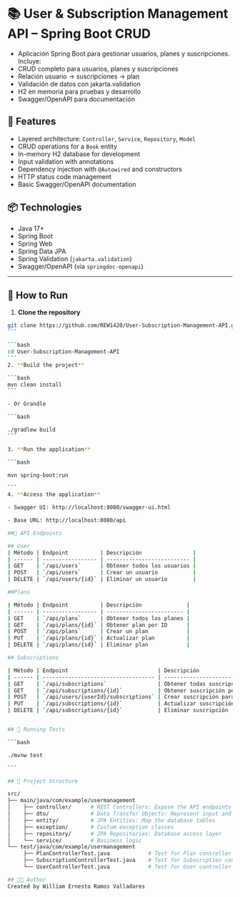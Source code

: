 # 📚 User & Subscription Management API – Spring Boot CRUD

- Aplicación Spring Boot para gestionar usuarios, planes y suscripciones. Incluye:
- CRUD completo para usuarios, planes y suscripciones
- Relación usuario → suscripciones → plan
- Validación de datos con jakarta.validation
- H2 en memoria para pruebas y desarrollo
- Swagger/OpenAPI para documentación

## 📌 Features

- Layered architecture: `Controller`, `Service`, `Repository`, `Model`
- CRUD operations for a `Book` entity
- In-memory H2 database for development
- Input validation with annotations
- Dependency injection with `@Autowired` and constructors
- HTTP status code management
- Basic Swagger/OpenAPI documentation

## 📦 Technologies

- Java 17+
- Spring Boot
- Spring Web
- Spring Data JPA
- Spring Validation (`jakarta.validation`)
- Swagger/OpenAPI (via `springdoc-openapi`)

---

## 🚀 How to Run

1. **Clone the repository**

````bash
git clone https://github.com/REW1420/User-Subscription-Management-API.git
```

```bash
cd User-Subscription-Management-API
```
2. **Build the project**

```bash
mvn clean install
```

- Or Grandle

```bash

./gradlew build
```

3. **Run the application**

```bash

mvn spring-boot:run

```
4. **Access the application**

- Swagger UI: http://localhost:8080/swagger-ui.html

- Base URL: http://localhost:8080/api

##🔧 API Endpoints

## User
| Método | Endpoint          | Descripción                |
| ------ | ----------------- | -------------------------- |
| GET    | `/api/users`      | Obtener todos los usuarios |
| POST   | `/api/users`      | Crear un usuario           |
| DELETE | `/api/users/{id}` | Eliminar un usuario        |

##Plans

| Método | Endpoint          | Descripción              |
| ------ | ----------------- | ------------------------ |
| GET    | `/api/plans`      | Obtener todos los planes |
| GET    | `/api/plans/{id}` | Obtener plan por ID      |
| POST   | `/api/plans`      | Crear un plan            |
| PUT    | `/api/plans/{id}` | Actualizar plan          |
| DELETE | `/api/plans/{id}` | Eliminar plan            |

## Subscriptions

| Método | Endpoint                            | Descripción                       |
| ------ | ----------------------------------- | --------------------------------- |
| GET    | `/api/subscriptions`                | Obtener todas suscripciones       |
| GET    | `/api/subscriptions/{id}`           | Obtener suscripción por ID        |
| POST   | `/api/users/{userId}/subscriptions` | Crear suscripción para un usuario |
| PUT    | `/api/subscriptions/{id}`           | Actualizar suscripción            |
| DELETE | `/api/subscriptions/{id}`           | Eliminar suscripción              |


## 🧪 Running Tests

```bash

./mvnw test

```

## 📂 Project Structure

src/
├── main/java/com/example/usermanagement
│    ├── controller/      # REST Controllers: Expose the API endpoints
│    ├── dto/             # Data Transfer Objects: Represent input and output data
│    ├── entity/          # JPA Entities: Map the database tables
│    ├── exception/       # Custom exception classes
│    ├── repository/      # JPA Repositories: Database access layer
│    └── service/         # Business logic
└── test/java/com/example/usermanagement
     ├── PlanControllerTest.java            # Test for Plan controller
     ├── SubscriptionControllerTest.java    # Test for Subscription controller
     └── UserControllerTest.java            # Test for User controller

## 🧑‍💻 Author
Created by William Ernesto Ramos Valladares

````
